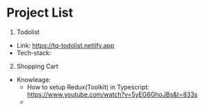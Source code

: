 # Project List

1. Todolist

-   Link: https://tq-todolist.netlify.app
-   Tech-stack:

2. Shopping Cart

-   Knowleage:
    -   How to setup Redux(Toolkit) in Typescript: https://www.youtube.com/watch?v=5yEG6GhoJBs&t=833s
    -
